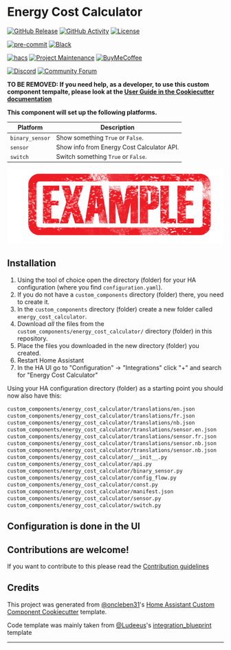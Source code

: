 # Energy Cost Calculator

[![GitHub Release][releases-shield]][releases]
[![GitHub Activity][commits-shield]][commits]
[![License][license-shield]](LICENSE)

[![pre-commit][pre-commit-shield]][pre-commit]
[![Black][black-shield]][black]

[![hacs][hacsbadge]][hacs]
[![Project Maintenance][maintenance-shield]][user_profile]
[![BuyMeCoffee][buymecoffeebadge]][buymecoffee]

[![Discord][discord-shield]][discord]
[![Community Forum][forum-shield]][forum]

**TO BE REMOVED: If you need help, as a developer, to use this custom component tempalte,
please look at the [User Guide in the Cookiecutter documentation](https://cookiecutter-homeassistant-custom-component.readthedocs.io/en/stable/quickstart.html)**

**This component will set up the following platforms.**

| Platform        | Description                                                               |
| --------------- | ------------------------------------------------------------------------- |
| `binary_sensor` | Show something `True` or `False`.                                         |
| `sensor`        | Show info from Energy Cost Calculator API. |
| `switch`        | Switch something `True` or `False`.                                       |

![example][exampleimg]

## Installation

1. Using the tool of choice open the directory (folder) for your HA configuration (where you find `configuration.yaml`).
2. If you do not have a `custom_components` directory (folder) there, you need to create it.
3. In the `custom_components` directory (folder) create a new folder called `energy_cost_calculator`.
4. Download _all_ the files from the `custom_components/energy_cost_calculator/` directory (folder) in this repository.
5. Place the files you downloaded in the new directory (folder) you created.
6. Restart Home Assistant
7. In the HA UI go to "Configuration" -> "Integrations" click "+" and search for "Energy Cost Calculator"

Using your HA configuration directory (folder) as a starting point you should now also have this:

```text
custom_components/energy_cost_calculator/translations/en.json
custom_components/energy_cost_calculator/translations/fr.json
custom_components/energy_cost_calculator/translations/nb.json
custom_components/energy_cost_calculator/translations/sensor.en.json
custom_components/energy_cost_calculator/translations/sensor.fr.json
custom_components/energy_cost_calculator/translations/sensor.nb.json
custom_components/energy_cost_calculator/translations/sensor.nb.json
custom_components/energy_cost_calculator/__init__.py
custom_components/energy_cost_calculator/api.py
custom_components/energy_cost_calculator/binary_sensor.py
custom_components/energy_cost_calculator/config_flow.py
custom_components/energy_cost_calculator/const.py
custom_components/energy_cost_calculator/manifest.json
custom_components/energy_cost_calculator/sensor.py
custom_components/energy_cost_calculator/switch.py
```

## Configuration is done in the UI

<!---->

## Contributions are welcome!

If you want to contribute to this please read the [Contribution guidelines](CONTRIBUTING.md)

## Credits

This project was generated from [@oncleben31](https://github.com/oncleben31)'s [Home Assistant Custom Component Cookiecutter](https://github.com/oncleben31/cookiecutter-homeassistant-custom-component) template.

Code template was mainly taken from [@Ludeeus](https://github.com/ludeeus)'s [integration_blueprint][integration_blueprint] template

---

[integration_blueprint]: https://github.com/custom-components/integration_blueprint
[black]: https://github.com/psf/black
[black-shield]: https://img.shields.io/badge/code%20style-black-000000.svg?style=for-the-badge
[buymecoffee]: https://www.buymeacoffee.com/bvweerd
[buymecoffeebadge]: https://img.shields.io/badge/buy%20me%20a%20coffee-donate-yellow.svg?style=for-the-badge
[commits-shield]: https://img.shields.io/github/commit-activity/y/bvweerd/energy-cost-calculator.svg?style=for-the-badge
[commits]: https://github.com/bvweerd/energy-cost-calculator/commits/main
[hacs]: https://hacs.xyz
[hacsbadge]: https://img.shields.io/badge/HACS-Custom-orange.svg?style=for-the-badge
[discord]: https://discord.gg/Qa5fW2R
[discord-shield]: https://img.shields.io/discord/330944238910963714.svg?style=for-the-badge
[exampleimg]: example.png
[forum-shield]: https://img.shields.io/badge/community-forum-brightgreen.svg?style=for-the-badge
[forum]: https://community.home-assistant.io/
[license-shield]: https://img.shields.io/github/license/bvweerd/energy-cost-calculator.svg?style=for-the-badge
[maintenance-shield]: https://img.shields.io/badge/maintainer-%40bvweerd-blue.svg?style=for-the-badge
[pre-commit]: https://github.com/pre-commit/pre-commit
[pre-commit-shield]: https://img.shields.io/badge/pre--commit-enabled-brightgreen?style=for-the-badge
[releases-shield]: https://img.shields.io/github/release/bvweerd/energy-cost-calculator.svg?style=for-the-badge
[releases]: https://github.com/bvweerd/energy-cost-calculator/releases
[user_profile]: https://github.com/bvweerd
